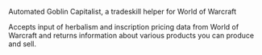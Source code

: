 Automated Goblin Capitalist, a tradeskill helper for World of Warcraft

Accepts input of herbalism and inscription pricing data from World of Warcraft
and returns information about various products you can produce and sell.